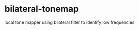 bilateral-tonemap
=================

local tone mapper using bilateral filter to identify low frequencies

